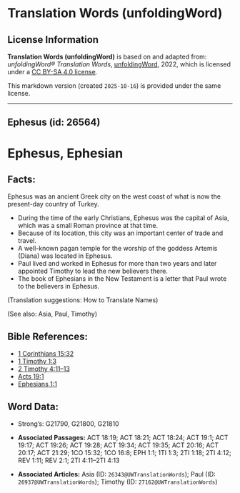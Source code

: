 # Translation Words (unfoldingWord)

## License Information

**Translation Words (unfoldingWord)** is based on and adapted from: _unfoldingWord® Translation Words_, [unfoldingWord](https://unfoldingword.org/utw), 2022, which is licensed under a [CC BY-SA 4.0 license](https://creativecommons.org/licenses/by-sa/4.0/legalcode.en).

This markdown version (created `2025-10-16`) is provided under the same license.



--------------------------------

## Ephesus (id: 26564)

Ephesus, Ephesian
=================

Facts:
------

Ephesus was an ancient Greek city on the west coast of what is now the present\-day country of Turkey.

* During the time of the early Christians, Ephesus was the capital of Asia, which was a small Roman province at that time.
* Because of its location, this city was an important center of trade and travel.
* A well\-known pagan temple for the worship of the goddess Artemis (Diana) was located in Ephesus.
* Paul lived and worked in Ephesus for more than two years and later appointed Timothy to lead the new believers there.
* The book of Ephesians in the New Testament is a letter that Paul wrote to the believers in Ephesus.

(Translation suggestions: How to Translate Names)

(See also: Asia, Paul, Timothy)

Bible References:
-----------------

* [1 Corinthians 15:32](https://ref.ly/1Cor15:32)
* [1 Timothy 1:3](https://ref.ly/1Tim1:3)
* [2 Timothy 4:11–13](https://ref.ly/2Tim4:11-2Tim4:13)
* [Acts 19:1](https://ref.ly/Acts19:1)
* [Ephesians 1:1](https://ref.ly/Eph1:1)

Word Data:
----------

* Strong’s: G21790, G21800, G21810

* **Associated Passages:** ACT 18:19; ACT 18:21; ACT 18:24; ACT 19:1; ACT 19:17; ACT 19:26; ACT 19:28; ACT 19:34; ACT 19:35; ACT 20:16; ACT 20:17; ACT 21:29; 1CO 15:32; 1CO 16:8; EPH 1:1; 1TI 1:3; 2TI 1:18; 2TI 4:12; REV 1:11; REV 2:1; 2TI 4:11–2TI 4:13
* **Associated Articles:** Asia (ID: `26343@UWTranslationWords`); Paul (ID: `26937@UWTranslationWords`); Timothy (ID: `27162@UWTranslationWords`)

